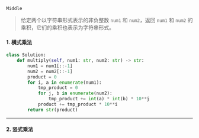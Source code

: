 `Middle`

> 给定两个以字符串形式表示的非负整数 `num1` 和 `num2`，返回 `num1` 和 `num2` 的乘积，它们的乘积也表示为字符串形式。

#### 1. 横式乘法

```python
class Solution:
    def multiply(self, num1: str, num2: str) -> str:
        num1 = num1[::-1]
        num2 = num2[::-1]
        product = 0
        for i, a in enumerate(num1):
            tmp_product = 0
            for j, b in enumerate(num2):
                tmp_product += int(a) * int(b) * 10**j
            product += tmp_product * 10**i
        return str(product)
```

---

#### 2. 竖式乘法

```python

```

